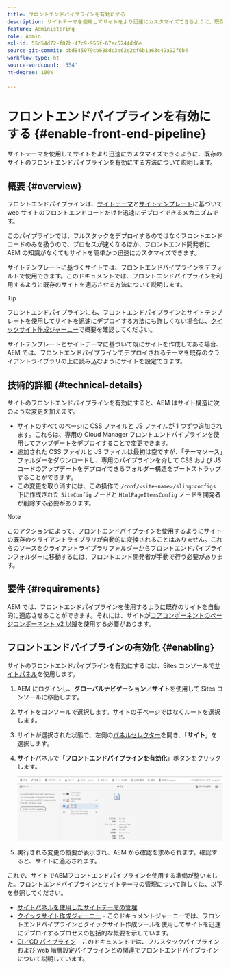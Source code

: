 ```yaml
---
title: フロントエンドパイプラインを有効にする
description: サイトテーマを使用してサイトをより迅速にカスタマイズできるように、既存のサイトのフロントエンドパイプラインを有効にする方法について説明します。
feature: Administering
role: Admin
exl-id: 55d54d72-f87b-47c9-955f-67ec5244dd6e
source-git-commit: bbd845079cb688dc3e62e2cf6b1a63c49a92f6b4
workflow-type: ht
source-wordcount: '554'
ht-degree: 100%

---
```


# フロントエンドパイプラインを有効にする {#enable-front-end-pipeline}

サイトテーマを使用してサイトをより迅速にカスタマイズできるように、既存のサイトのフロントエンドパイプラインを有効にする方法について説明します。

## 概要 {#overview}

フロントエンドパイプラインは、[サイトテーマ](site-themes.md)と[サイトテンプレート](site-templates.md)に基づいて web サイトのフロントエンドコードだけを迅速にデプロイできるメカニズムです。

このパイプラインでは、フルスタックをデプロイするのではなくフロントエンドコードのみを扱うので、プロセスが速くなるほか、フロントエンド開発者に AEM の知識がなくてもサイトを簡単かつ迅速にカスタマイズできます。

サイトテンプレートに基づくサイトでは、フロントエンドパイプラインをデフォルトで使用できます。このドキュメントでは、フロントエンドパイプラインを利用するように既存のサイトを適応させる方法について説明します。

>[!TIP]
>
>フロントエンドパイプラインにも、フロントエンドパイプラインとサイトテンプレートを使用してサイトを迅速にデプロイする方法にも詳しくない場合は、[クイックサイト作成ジャーニー](/help/journey-sites/quick-site/overview.md)で概要を確認してください。

サイトテンプレートとサイトテーマに基づいて既にサイトを作成してある場合、AEM では、フロントエンドパイプラインでデプロイされるテーマを既存のクライアントライブラリの上に読み込むようにサイトを設定できます。

## 技術的詳細 {#technical-details}

サイトのフロントエンドパイプラインを有効にすると、AEM はサイト構造に次のような変更を加えます。

* サイトのすべてのページに CSS ファイルと JS ファイルが 1 つずつ追加されます。これらは、専用の Cloud Manager フロントエンドパイプラインを使用してアップデートをデプロイすることで変更できます。
* 追加された CSS ファイルと JS ファイルは最初は空ですが、「テーマソース」フォルダーをダウンロードし、専用のパイプラインを介して CSS および JS コードのアップデートをデプロイできるフォルダー構造をブートストラップすることができます。
* この変更を取り消すには、この操作で `/conf/<site-name>/sling:configs` 下に作成された `SiteConfig` ノードと `HtmlPageItemsConfig` ノードを開発者が削除する必要があります。

>[!NOTE]
>
>このアクションによって、フロントエンドパイプラインを使用するようにサイトの既存のクライアントライブラリが自動的に変換されることはありません。これらのソースをクライアントライブラリフォルダーからフロントエンドパイプラインフォルダーに移動するには、フロントエンド開発者が手動で行う必要があります。

## 要件 {#requirements}

AEM では、フロントエンドパイプラインを使用するように既存のサイトを自動的に適応させることができます。それには、サイトが[コアコンポーネントのページコンポーネント v2 以降](https://experienceleague.adobe.com/docs/experience-manager-core-components/using/components/page.html?lang=ja)を使用する必要があります。

## フロントエンドパイプラインの有効化 {#enabling}

サイトのフロントエンドパイプラインを有効にするには、Sites コンソールで[サイトパネル](site-rail.md)を使用します。

1. AEM にログインし、**グローバルナビゲーション**／**サイト**&#x200B;を使用して Sites コンソールに移動します。
1. サイトをコンソールで選択します。サイトの子ページではなくルートを選択します。
1. サイトが選択された状態で、左側の[パネルセレクター](/help/sites-cloud/authoring/basic-handling.md#rail-selector)を開き、「**サイト**」を選択します。
1. **サイト**&#x200B;パネルで「**フロントエンドパイプラインを有効化**」ボタンをクリックします。

   ![フロントエンドパイプラインの有効化](/help/sites-cloud/administering/assets/enable-front-end-pipeline.png)

1. 実行される変更の概要が表示され、AEM から確認を求められます。確認すると、サイトに適応されます。

これで、サイトでAEMフロントエンドパイプラインを使用する準備が整いました。フロントエンドパイプラインとサイトテーマの管理について詳しくは、以下を参照してください。

* [サイトパネルを使用したサイトテーマの管理](site-rail.md)
* [クイックサイト作成ジャーニー](/help/journey-sites/quick-site/overview.md) - このドキュメントジャーニーでは、フロントエンドパイプラインとクイックサイト作成ツールを使用してサイトを迅速にデプロイするプロセスの包括的な概要を示しています。
* [CI／CD パイプライン](/help/implementing/cloud-manager/configuring-pipelines/introduction-ci-cd-pipelines.md#front-end) - このドキュメントでは、フルスタックパイプラインおよび web 階層設定パイプラインとの関連でフロントエンドパイプラインについて説明しています。
